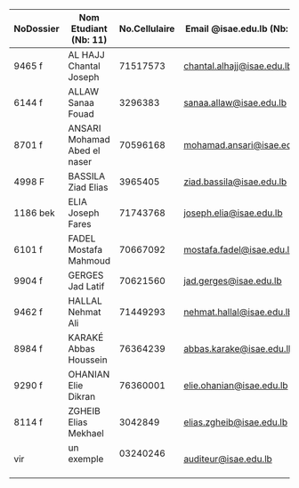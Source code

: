 | NoDossier | Nom Etudiant (Nb: 11)         | No.Cellulaire | Email @isae.edu.lb (Nb: 11) | Autre email                  | Je suis membre | 
|-----------|-------------------------------|---------------|-----------------------------|------------------------------|----------------| 
| 9465 f    | AL HAJJ Chantal Joseph        | 71517573      | chantal.alhajj@isae.edu.lb  | Chantalhajj2@gmail.com       |                |
| 6144 f    | ALLAW Sanaa Fouad             | 3296383       | sanaa.allaw@isae.edu.lb     | sanaa_allaw@hotmail.com      |                | 
| 8701 f    | ANSARI Mohamad Abed el naser  | 70596168      | mohamad.ansari@isae.edu.lb  | mohamad_ansari94@hotmail.com |                | 
| 4998 F    | BASSILA Ziad Elias            | 3965405       | ziad.bassila@isae.edu.lb    | ziadbassila@hotmail.com      |                | 
| 1186 bek  | ELIA Joseph Fares             | 71743768      | joseph.elia@isae.edu.lb     | joseph.elia@isae.edu.lb      |                | 
| 6101 f    | FADEL Mostafa Mahmoud         | 70667092      | mostafa.fadel@isae.edu.lb   | mostafa.fadel@isae.edu.lb    |                | 
| 9904 f    | GERGES Jad Latif              | 70621560      | jad.gerges@isae.edu.lb      | jad_gerges@live.com          |                | 
| 9462 f    | HALLAL Nehmat Ali             | 71449293      | nehmat.hallal@isae.edu.lb   | rainbow.55@live.com          |                | 
| 8984 f    | KARAKÉ Abbas Houssein         | 76364239      | abbas.karake@isae.edu.lb    | abbas.karake@yahoo.fr        |                | 
| 9290 f    | OHANIAN Elie Dikran           | 76360001      | elie.ohanian@isae.edu.lb    | elie_ohanian@hotmail.com     |                | 
| 8114 f    | ZGHEIB Elias Mekhael          | 3042849       | elias.zgheib@isae.edu.lb    | elyzgheib@hotmail.com        |                | 
| vir    | un exemple         | 03240246       | auditeur@isae.edu.lb    | bof      |       push request test         | 
